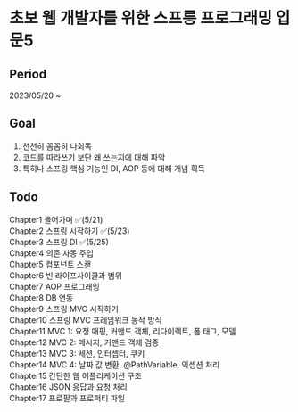 # 초보 웹 개발자를 위한 스프릉 프로그래밍 입문5

## Period
2023/05/20 ~

## Goal
1. 천천히 꼼꼼히 다회독
2. 코드를 따라쓰기 보단 왜 쓰는지에 대해 파악
3. 특히나 스프링 핵심 기능인 DI, AOP 등에 대해 개념 획득

## Todo
<div>
  <p font-size="1.5rem">Chapter1 들어가며 ✅(5/21)<br>
  Chapter2 스프링 시작하기 ✅(5/23)<br>
  Chapter3 스프링 DI ✅(5/25)<br>
  Chapter4 의존 자동 주입<br>
  Chapter5 컴포넌트 스캔<br>
  Chapter6 빈 라이프사이클과 범위<br>
  Chapter7 AOP 프로그래밍<br>
  Chapter8 DB 연동<br>
  Chapter9 스프링 MVC 시작하기<br>
  Chapter10 스프링 MVC 프레임워크 동작 방식<br>
  Chapter11 MVC 1: 요청 매핑, 커맨드 객체, 리다이렉트, 폼 태그, 모델<br>
  Chapter12 MVC 2: 메시지, 커맨드 객체 검증<br>
  Chapter13 MVC 3: 세션, 인터셉터, 쿠키<br>
  Chapter14 MVC 4: 날짜 값 변환, @PathVariable, 익셉션 처리<br>
  Chapter15 간단한 웹 어플리케이션 구조<br>
  Chapter16 JSON 응답과 요청 처리<br>
  Chapter17 프로필과 프로퍼티 파일</p>
